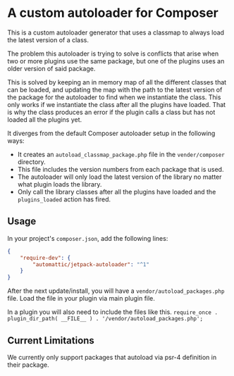 A custom autoloader for Composer
=====================================

This is a custom autoloader generator that uses a classmap to always load the latest version of a class.

The problem this autoloader is trying to solve is conflicts that arise when two or more plugins use the same package, but one of the plugins uses an older version of said package.

This is solved by keeping an in memory map of all the different classes that can be loaded, and updating the map with the path to the latest version of the package for the autoloader to find when we instantiate the class.
This only works if we instantiate the class after all the plugins have loaded. That is why the class produces an error if the plugin calls a class but has not loaded all the plugins yet.

It diverges from the default Composer autoloader setup in the following ways:

* It creates an `autoload_classmap_package.php` file in the `vender/composer` directory.
* This file includes the version numbers from each package that is used. 
* The autoloader will only load the latest version of the library no matter what plugin loads the library. 
* Only call the library classes after all the plugins have loaded and the `plugins_loaded` action has fired.


Usage
-----

In your project's `composer.json`, add the following lines:

```json
{
    "require-dev": {
        "automattic/jetpack-autoloader": "^1"
    }
}
```

After the next update/install, you will have a `vendor/autoload_packages.php` file.
Load the file in your plugin via main plugin file.

In a plugin you will also need to include the files like this.
`require_once . plugin_dir_path( __FILE__ ) . '/vendor/autoload_packages.php';`


Current Limitations
-----

We currently only support packages that autoload via psr-4 definition in their package.
